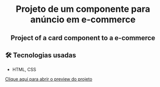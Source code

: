 <h1 align="center"> Projeto de um componente para anúncio em e-commerce</h1>
<h2 align="center"> Project of a card component to a e-commerce </h1>


 ## 🛠️ Tecnologias usadas
 
 * HTML, CSS
 
<a target="_blank" href="https://jacquelinenascimento.github.io/project1of20/"> Clique aqui para abrir o preview do projeto</a>



